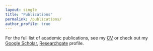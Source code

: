 ```yaml
---
layout: single
title: "Publications"
permalink: /publications/
author_profile: true
---
```


For the full list of academic publications, see my [CV]() or check out my [Google Scholar](https://scholar.google.com/citations?user=d7mbGbO9XCwC&hl=en), [Researchgate](https://www.researchgate.net/profile/Shokofeh-Vahidiansadegh) profile. 

